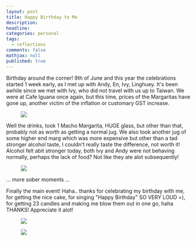 ---layout: posttitle: Happy Birthday to Medescription:headline:  categories: personaltags:  - reflections  comments: falsemathjax: nullpublished: true---Birthday around the corner! 9th of June and this year the celebrations started 1 week early, as I met up with Andy, En, Ivy, Linghuey. It's been awhile since we met with Ivy, who did not travel with us up to Taiwan. We were at Cafe Iguana once again, but this time, prices of the Margaritas have gone up, another victim of the inflation or customary GST increase.<figure><a href="http://lh4.google.com/image/kaer84/RmGa9n_ggsI/AAAAAAAADJU/GrNF0K_yBUk/s1600/DSCF3047.JPG"><img src="http://lh4.google.com/image/kaer84/RmGa9n_ggsI/AAAAAAAADJU/GrNF0K_yBUk/s800/DSCF3047.JPG" /></a></figure>Well the drinks, took 1 Macho Margarita, HUGE glass, but other than that, probably not as worth as getting a normal jug. We also took another jug of some higher end marg which was more expensive but other than a tad stronger alcohol taste, I couldn't really taste the difference, not worth it! Alcohol felt abit stronger today, both Ivy and Andy were not behaving normally, perhaps the lack of food? Not like they ate alot subsequently!<figure><a href="http://lh5.google.com/image/kaer84/RmGa-3_ggtI/AAAAAAAADJc/KeBoGdVGqSw/s1600/DSCF3048.JPG" /><img src="http://lh5.google.com/image/kaer84/RmGa-3_ggtI/AAAAAAAADJc/KeBoGdVGqSw/s800/DSCF3048.JPG" /></a></figure>... more sober moments ...Finally the main event! Haha.. thanks for celebrating my birthday with me, for getting the nice cake, for singing "Happy Birthday" SO VERY LOUD =), for getting 23 candles and making me blow them out in one go, haha THANKS! Appreciate it alot!<figure><a href="http://lh4.google.com/image/kaer84/RmGbEn_ggyI/AAAAAAAADKE/ixyoKC130tc/s288/DSCF3060.JPG" /><img src="http://lh4.google.com/image/kaer84/RmGbEn_ggyI/AAAAAAAADKE/ixyoKC130tc/s288/DSCF3060.JPG" /></a></figure><figure><a href="http://lh4.google.com/image/kaer84/RmGbIn_gg1I/AAAAAAAADKc/8hFcoJ-r9nw/s288/DSCF3063.JPG" /><img src="http://lh4.google.com/image/kaer84/RmGbIn_gg1I/AAAAAAAADKc/8hFcoJ-r9nw/s288/DSCF3063.JPG" /></a></figure>